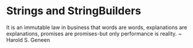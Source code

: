# Strings and StringBuilders
It is an immutable law in business that words are words, explanations are explanations, promises are promises-but only performance is reality.
~ Harold S. Geneen 
